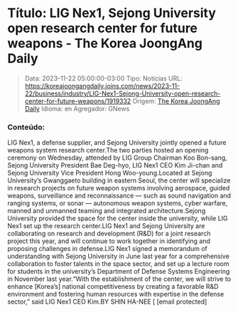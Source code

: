 # Título: LIG Nex1, Sejong University open research center for future weapons - The Korea JoongAng Daily

>Data: 2023-11-22 05:00:00-03:00
>Tipo: Notícias
>URL: https://koreajoongangdaily.joins.com/news/2023-11-22/business/industry/LIG-Nex1-Sejong-University-open-research-center-for-future-weapons/1919332
>Origem: [The Korea JoongAng Daily](https://koreajoongangdaily.joins.com)
>Idioma: en
>Agregador: GNews

### Conteúdo:

LIG Nex1, a defense supplier, and Sejong University jointly opened a future weapons system research center.The two parties hosted an opening ceremony on Wednesday, attended by LIG Group Chairman Koo Bon-sang, Sejong University President Bae Deg-hyo, LIG Nex1 CEO Kim Ji-chan and Sejong University Vice President Hong Woo-young.Located at Sejong University’s Gwanggaeto building in eastern Seoul, the center will specialize in research projects on future weapon systems involving aerospace, guided weapons, surveillance and reconnaissance — such as sound navigation and ranging systems, or sonar — autonomous weapon systems, cyber warfare, manned and unmanned teaming and integrated architecture.Sejong University provided the space for the center inside the university, while LIG Nex1 set up the research center.LIG Nex1 and Sejong University are collaborating on research and development (R&D) for a joint research project this year, and will continue to work together in identifying and proposing challenges in defense.LIG Nex1 signed a memorandum of understanding with Sejong University in June last year for a comprehensive collaboration to foster talents in the space sector, and set up a lecture room for students in the university’s Department of Defense Systems Engineering in November last year.“With the establishment of the center, we will strive to enhance [Korea’s] national competitiveness by creating a favorable R&D environment and fostering human resources with expertise in the defense sector,” said LIG Nex1 CEO Kim.BY SHIN HA-NEE [ [email protected]
